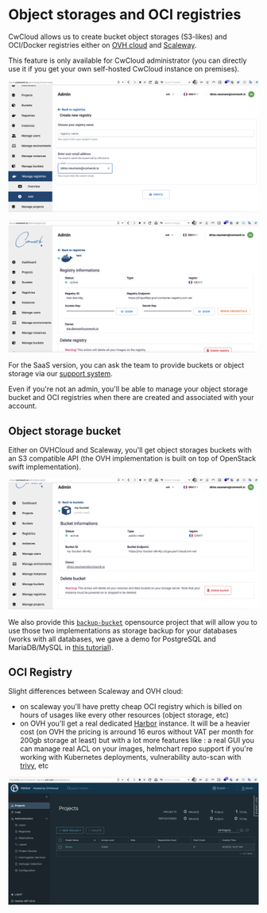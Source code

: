# Object storages and OCI registries

CwCloud allows us to create bucket object storages (S3-likes) and OCI/Docker registries either on [OVH cloud](https://www.ovhcloud.com) and [Scaleway](https://www.scaleway.com).

This feature is only available for CwCloud administrator (you can directly use it if you get your own self-hosted CwCloud instance on premises).

![create_registry](./img/create_registry.png)

![oci_registry](./img/oci_registry.png)

For the SaaS version, you can ask the team to provide buckets or object storage via our [support system](./tutorials/console/public/support.md).

Even if you're not an admin, you'll be able to manage your object storage bucket and OCI registries when there are created and associated with your account.

## Object storage bucket

Either on OVHCloud and Scaleway, you'll get object storages buckets with an S3 compatible API (the OVH implementation is built on top of OpenStack swift implementation).

![bucket](./img/bucket.png)

We also provide this [`backup-bucket`](https://gitlab.comwork.io/oss/bucket-backup) opensource project that will allow you to use those two implementations as storage backup for your databases (works with all databases, we gave a demo for PostgreSQL and MariaDB/MySQL in [this tutorial](./tutorials/dbaas.md)).

## OCI Registry

Slight differences between Scaleway and OVH cloud: 
* on scaleway you'll have pretty cheap OCI registry which is billed on hours of usages like every other resources (object storage, etc)
* on OVH you'll get a real dedicated [Harbor](https://goharbor.io) instance. It will be a heavier cost (on OVH the pricing is arround 16 euros without VAT per month for 200gb storage at least) but with a lot more features like : a real GUI you can manage real ACL on your images, helmchart repo support if you're working with Kubernetes deployments, vulnerability auto-scan with [trivy](https://trivy.dev), etc

![harbor](./img/harbor.png)
